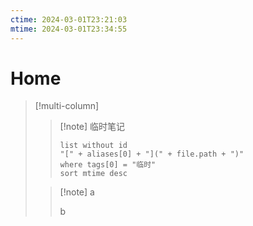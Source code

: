 ```yaml
---
ctime: 2024-03-01T23:21:03
mtime: 2024-03-01T23:34:55
---
```


# Home

> [!multi-column]
>
> > [!note] 临时笔记
> >
> > ```dataview
> > list without id
> > "[" + aliases[0] + "](" + file.path + ")"
> > where tags[0] = "临时"
> > sort mtime desc
> > ```
> 
> > [!note] a
> >
> > b
